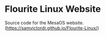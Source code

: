 # Flourite Linux Website
Source code for the MesaOS website. (https://samvictordr.github.io/Flourite-Linux/)
